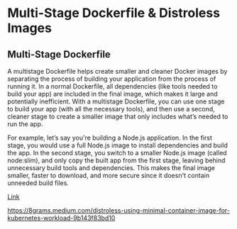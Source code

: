 # Multi-Stage Dockerfile & Distroless Images

## Multi-Stage Dockerfile    
A multistage Dockerfile helps create smaller and cleaner Docker images by separating the process of building your application from the process of running it. In a normal Dockerfile, all dependencies (like tools needed to build your app) are included in the final image, which makes it large and potentially inefficient. With a multistage Dockerfile, you can use one stage to build your app (with all the necessary tools), and then use a second, cleaner stage to create a smaller image that only includes what’s needed to run the app.

For example, let’s say you're building a Node.js application. In the first stage, you would use a full Node.js image to install dependencies and build the app. In the second stage, you switch to a smaller Node.js image (called node:slim), and only copy the built app from the first stage, leaving behind unnecessary build tools and dependencies. This makes the final image smaller, faster to download, and more secure since it doesn't contain unneeded build files.



[Link](https://github.com/iam-veeramalla/Docker-Zero-to-Hero/tree/main/examples/golang-multi-stage-docker-build)



https://8grams.medium.com/distroless-using-minimal-container-image-for-kubernetes-workload-9b143f83bd10

